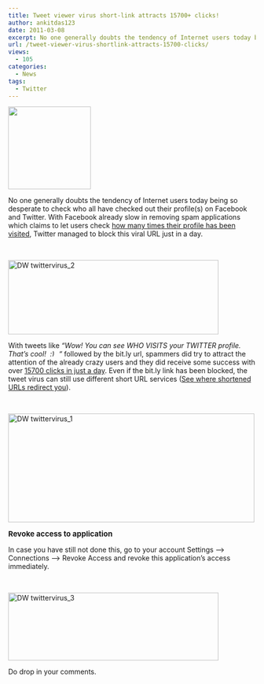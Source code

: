 ```yaml
---
title: Tweet viewer virus short-link attracts 15700+ clicks!
author: ankitdas123
date: 2011-03-08
excerpt: No one generally doubts the tendency of Internet users today being so desperate to check who all have checked out their profile(s) on Facebook and Twitter..
url: /tweet-viewer-virus-shortlink-attracts-15700-clicks/
views:
  - 105
categories:
  - News
tags:
  - Twitter
---
```

<p style="text-align: left">
  <img class="wp-image-51690" src="http://cdn.devilsworkshop.org/files/2009/07/twitter-logo-300x300.jpg" alt="" width="168" height="168" />
</p>

<p style="text-align: left">
  No one generally doubts the tendency of Internet users today being so desperate to check who all have checked out their profile(s) on Facebook and Twitter. With Facebook already slow in removing spam applications which claims to let users check <a href="http://fbknol.com/new-scam-how-many-times-your-profile-was-viewed/" onclick="_gaq.push(['_trackEvent', 'outbound-article', 'http://fbknol.com/new-scam-how-many-times-your-profile-was-viewed/', 'how many times their profile has been visited']);" target="_blank">how many times their profile has been visited</a>, Twitter managed to block this viral URL just in a day.
</p>

&nbsp;

<a href="http://cdn.devilsworkshop.org/files/2011/03/DW-twittervirus_2.png" target="_blank"><img style="padding-left: 0px;padding-right: 0px;padding-top: 0px;border: 0px" src="http://cdn.devilsworkshop.org/files/2011/03/DW-twittervirus_2_thumb.png" border="0" alt="DW twittervirus_2" width="428" height="151" /></a>

With tweets like *“Wow! You can see WHO VISITS your TWITTER profile. That’s cool!  <img src="http://devilsworkshop.org/wp-includes/images/smilies/simple-smile.png" alt=":)" class="wp-smiley" style="height: 1em; max-height: 1em;" /> “* followed by the bit.ly url, spammers did try to attract the attention of the already crazy users and they did receive some success with over <a href="http://bit.ly/tweetviewer+" onclick="_gaq.push(['_trackEvent', 'outbound-article', 'http://bit.ly/tweetviewer+', '15700 clicks in just a day']);" target="_blank">15700 clicks in just a day</a>. Even if the bit.ly link has been blocked, the tweet virus can still use different short URL services (<a href="http://devilsworkshop.org/look-up-shortened-urls-with-unhid/" target="_blank">See where shortened URLs redirect you</a>).

&nbsp;

<a href="http://cdn.devilsworkshop.org/files/2011/03/DW-twittervirus_1.png" target="_blank"><img style="padding-left: 0px;padding-right: 0px;padding-top: 0px;border: 0px" src="http://cdn.devilsworkshop.org/files/2011/03/DW-twittervirus_1_thumb.png" border="0" alt="DW twittervirus_1" width="501" height="221" /></a>

<span style="font-size: 15px;font-weight: bold">Revoke access to application</span>

In case you have still not done this, go to your account Settings –> Connections –> Revoke Access and revoke this application’s access immediately.

&nbsp;

<a href="http://cdn.devilsworkshop.org/files/2011/03/DW-twittervirus_3.png" target="_blank"><img style="padding-left: 0px;padding-right: 0px;padding-top: 0px;border: 0px" src="http://cdn.devilsworkshop.org/files/2011/03/DW-twittervirus_3_thumb.png" border="0" alt="DW twittervirus_3" width="428" height="138" /></a>

Do drop in your comments.
